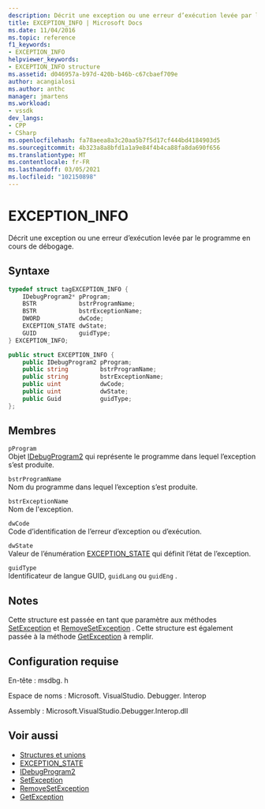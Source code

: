 ```yaml
---
description: Décrit une exception ou une erreur d’exécution levée par le programme en cours de débogage.
title: EXCEPTION_INFO | Microsoft Docs
ms.date: 11/04/2016
ms.topic: reference
f1_keywords:
- EXCEPTION_INFO
helpviewer_keywords:
- EXCEPTION_INFO structure
ms.assetid: d046957a-b97d-420b-b46b-c67cbaef709e
author: acangialosi
ms.author: anthc
manager: jmartens
ms.workload:
- vssdk
dev_langs:
- CPP
- CSharp
ms.openlocfilehash: fa78aeea8a3c20aa5b7f5d17cf444bd4184903d5
ms.sourcegitcommit: 4b323a8a8bfd1a1a9e84f4b4ca88fa8da690f656
ms.translationtype: MT
ms.contentlocale: fr-FR
ms.lasthandoff: 03/05/2021
ms.locfileid: "102150898"
---
```

# <a name="exception_info"></a>EXCEPTION_INFO
Décrit une exception ou une erreur d’exécution levée par le programme en cours de débogage.

## <a name="syntax"></a>Syntaxe

```cpp
typedef struct tagEXCEPTION_INFO {
    IDebugProgram2* pProgram;
    BSTR            bstrProgramName;
    BSTR            bstrExceptionName;
    DWORD           dwCode;
    EXCEPTION_STATE dwState;
    GUID            guidType;
} EXCEPTION_INFO;
```

```csharp
public struct EXCEPTION_INFO {
    public IDebugProgram2 pProgram;
    public string         bstrProgramName;
    public string         bstrExceptionName;
    public uint           dwCode;
    public uint           dwState;
    public Guid           guidType;
};
```

## <a name="members"></a>Membres
`pProgram`\
Objet [IDebugProgram2](../../../extensibility/debugger/reference/idebugprogram2.md) qui représente le programme dans lequel l’exception s’est produite.

`bstrProgramName`\
Nom du programme dans lequel l’exception s’est produite.

`bstrExceptionName`\
Nom de l'exception.

`dwCode`\
Code d’identification de l’erreur d’exception ou d’exécution.

`dwState`\
Valeur de l’énumération [EXCEPTION_STATE](../../../extensibility/debugger/reference/exception-state.md) qui définit l’état de l’exception.

`guidType`\
Identificateur de langue GUID, `guidLang` ou `guidEng` .

## <a name="remarks"></a>Notes
Cette structure est passée en tant que paramètre aux méthodes [SetException](../../../extensibility/debugger/reference/idebugengine2-setexception.md) et [RemoveSetException](../../../extensibility/debugger/reference/idebugengine2-removesetexception.md) . Cette structure est également passée à la méthode [GetException](../../../extensibility/debugger/reference/idebugexceptionevent2-getexception.md) à remplir.

## <a name="requirements"></a>Configuration requise
En-tête : msdbg. h

Espace de noms : Microsoft. VisualStudio. Debugger. Interop

Assembly : Microsoft.VisualStudio.Debugger.Interop.dll

## <a name="see-also"></a>Voir aussi
- [Structures et unions](../../../extensibility/debugger/reference/structures-and-unions.md)
- [EXCEPTION_STATE](../../../extensibility/debugger/reference/exception-state.md)
- [IDebugProgram2](../../../extensibility/debugger/reference/idebugprogram2.md)
- [SetException](../../../extensibility/debugger/reference/idebugengine2-setexception.md)
- [RemoveSetException](../../../extensibility/debugger/reference/idebugengine2-removesetexception.md)
- [GetException](../../../extensibility/debugger/reference/idebugexceptionevent2-getexception.md)
